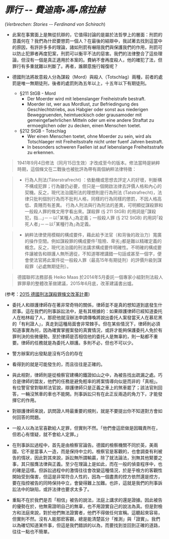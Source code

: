 # *罪行 -- 費迪南•馮•席拉赫*

(*Verbrechen: Stories -- Ferdinand von Schirach*)

* 此案在事實面上是無從抗辯的，它值得討論的是屬於法哲學上的層面：刑罰的意義何在？我們為什麽要懲罰一個人？在最後的結辯中，我試著去找到這當中的原因，有許許多多的理論，諸如刑罰有嚇阻我們與保護我們的作用，刑罰可以防止犯罪者再度犯案，刑罰可以衡平不法的惡害。我們的法律整合了這些理論，但沒有一個是真正適用於本案的。費納不會再度殺人，他的確犯了法，但罪行有多重就難以判斷了。再者，誰願意施行報復呢？

* 德國刑法將故意殺人分為謀殺（Mord）與殺人（Totschlag）兩種，前者的處罰是唯一無期徒刑，後者的處罰則為五年以上，十五年以下有期徒刑。

  * §211 StGB - Mord
    * Der Moerder wird mit lebenslanger Freiheistrafe bestraft.
    * Moerder ist, wer aus Mordlust, zur Befriedingung des Geschlechtstriebs, aus Habgier oder sonst aus niederigen Beweggruenden, heimtueckisch oder grausamoder mit gemeingefaehrlichen Mitteln oder um eine andere Straftat zu ermoeglichen oder zu decken, einen Menschen toetet.
  * §212 StGB - Totschlag
    * Wer einen Menschen toetet, ohne Moerder zu sein, wird als Totschlaeger mit Freiheitsstrafe nicht unter fuenf Jahren bestraft.
    * In besonders schweren Faellen ist auf lebenslange Freiheitsstrafe zu erkennen.

> 1941年9月4日修法（同月15日生效）才改成至今的版本。修法當時是納粹時期，這個條文在二戰後也被批評為帶有兩個納粹法律特徵：

> * 行為人刑法(Täterstrafrecht) ：依動機或思想去評定人的好壞，判斷構不構成犯罪；行為雖仍必要，但只是一個開啟法律去評價人格和內心的契機。反之，現代法治國刑法的理想則是行為刑法 (Tatstrafrecht)，法律只批判個別行為而不批判人格，同樣的行為同樣的懲罰，不因人格高低、貴賤而有差異。
行為人刑法與行為刑法的差異，可明顯從謀殺罪和一般殺人罪的條文用字看出來。謀殺罪 (§ 211 StGB) 的用詞是｢謀殺犯，指…｣－－以｢某種人｣為定義；一般殺人罪 (§ 212 StGB) 的用詞｢殺死人者｣－－以｢某種行為｣為定義。

> * 納粹法律使用模糊的構成要件，藉此給予法官（和背後的政治力）寬廣的操作空間。例如謀殺罪的構成要件｢陰險、卑劣｣都是難以精確定義的概念。反之，現代法治國的刑法講求構成要件明確性。不明確的構成要件讓被告和辯護人無所適從，不知道哪裡講錯一句話或甚至一個字，便會使法官將此案件從一般殺人罪（最高15年有期徒刑）的評價升級到謀殺罪（必處無期徒刑）。

> 德國聯邦法務部長 Heiko Maas 於2014年5月委託一個專家小組對刑法殺人罪罪章的整體改革做建議，2015年6月底，改革建議書出爐。

(参考：[2015 德國刑法謀殺罪條文改革計畫](https://criminologynews.wordpress.com/2015/06/30/2015-%E5%BE%B7%E5%9C%8B%E5%88%91%E6%B3%95%E8%AC%80%E6%AE%BA%E7%BD%AA%E6%A2%9D%E6%96%87%E6%94%B9%E9%9D%A9%E8%A8%88%E7%95%AB/))

* 委托人和辯護律師存在著非常奇特的關係，律師並不是真的想知道到底發生什麽事。這在我們的刑事訴訟法中，是有其根據的：如果辯護律師已經知道委托人在柏林殺了人，那麽他就沒辦法申請傳喚將說出委托人案發當天人在慕尼黑的「有利證人」，真走到這種局面會非常棘手。但在某些情況下，律師則必須知道事實為何，因為確實掌握案發的真實情況，或許才能夠保護委托人免於有罪判決的些微優勢。至於律師是否相信他的委托人是無辜的，則一點都不重要。律師的任務就是為委托人辯護。多則不必，但也不可以少。

* 警方辦案的出發點是沒有巧合的存在

* 看得到的就是可能發生的，而且往往是正確的。

* 與此相對，律師則是從檢察官建構的鐵證如山之中，為被告找出疏漏之處。巧合是律師的盟友，他們的任務是避免輕率的將案情導向似是而非的「真相」。有位警官曾對聯邦法官說，辯護律師只是正義之車上的煞車罷了；該法官則回答，一輛沒煞車的車也不能開。刑事訴訟只有在此正反兩造的角力下，才能發揮它的作用。

* 對辯護律師來說，訊問證人時最重要的規則，就是不要提出你不知道對方會如何回答的問題。

* 一般人以為法官喜歡給人定罪，但實則不然。「他們會這麽做是因職責所在，但若心有懷疑，就不會給人定罪。」

* 在刑事訴訟過程中，首先是由檢察官論告。德國的檢察機關不同於英，美兩國，它不是當事人一造，而是保持中立的。檢察官是客觀的，也會調查有利被告的情狀，因此對其來說，訴訟無所謂輸贏，除了就法論法，別無其他緊要之事，其只服膺法律與正義。至少在理論上是如此，而在一般的偵查程序中，也的確是這樣。但訴訟過程中的激情往往會改變這種情況，於是乎檢方的客觀性開始受到傷害，但這是非常符合人性的，因為一個盡責的控方依然還是控方，要在指控被告的同時保持中立，會變得難上加難。也許，這就是我們的刑事訴訟法中的缺陷，或許法律也要求太多了。

* 重點不在於我們是否「相信」被告的說法，法庭上講求的還是證據。因此被告的優勢在於，他無需證明自己的無辜，也不用證實自己的說法為真。但是對檢方和法庭來說，對於他們無法證實者，他們不得做任何宣稱。這聽起來容易，但實則不然。沒有人能那麽客觀，總是能清楚區分「推測」與「證實」。我們以為確切知道某件事，但這是我們錯誤的以為，而要找到並回到正確的道路，往往一點也不簡單。

